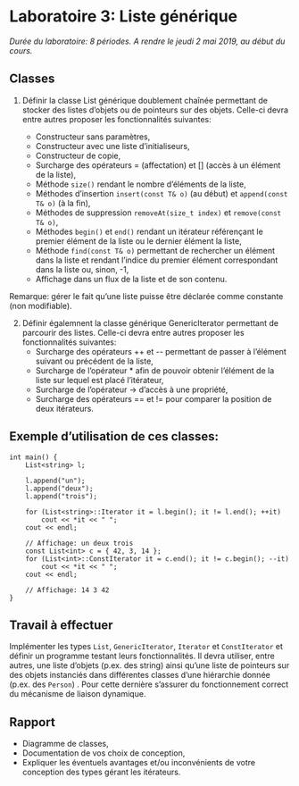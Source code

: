 # Laboratoire 3: Liste générique
_Durée du laboratoire: 8 périodes. A rendre le jeudi 2 mai 2019, au début du cours._

## Classes
1. Définir la classe List générique doublement chaînée permettant de stocker des listes d’objets ou de pointeurs sur des objets. Celle-ci devra entre autres proposer les fonctionnalités suivantes:

    - Constructeur sans paramètres,
    - Constructeur avec une liste d’initialiseurs,
    - Constructeur de copie,
    - Surcharge des opérateurs = (affectation) et [] (accès à un élément de la liste),
    - Méthode `size()` rendant le nombre d’éléments de la liste,
    - Méthodes d’insertion `insert(const T& o)` (au début) et `append(const T& o)` (à la fin),
    - Méthodes de suppression `removeAt(size_t index)` et `remove(const T& o)`,
    - Méthodes `begin()` et `end()` rendant un itérateur référençant le premier élément de la liste ou le dernier élément la liste,
    - Méthode `find(const T& o)` permettant de rechercher un élément dans la liste et rendant l’indice du premier élément correspondant dans la liste ou, sinon, -1,
    - Affichage dans un flux de la liste et de son contenu.

Remarque: gérer le fait qu’une liste puisse être déclarée comme constante (non modifiable).


2. Définir égalemnent la classe générique GenericIterator permettant de parcourir des listes. Celle-ci devra entre autres proposer les fonctionnalités suivantes:
    - Surcharge des opérateurs ++ et -- permettant de passer à l’élément suivant ou précédent de la liste,
    - Surcharge de l’opérateur * afin de pouvoir obtenir l’élément de la liste sur lequel est placé l’itérateur,
    - Surcharge de l’opérateur -> d’accès à une propriété,
    - Surcharge des opérateurs == et != pour comparer la position de deux itérateurs.

## Exemple d’utilisation de ces classes:

```
int main() {
    List<string> l;

    l.append("un");
    l.append("deux");
    l.append("trois");

    for (List<string>::Iterator it = l.begin(); it != l.end(); ++it)
        cout << *it << " ";
    cout << endl;

    // Affichage: un deux trois
    const List<int> c = { 42, 3, 14 };
    for (List<int>::ConstIterator it = c.end(); it != c.begin(); --it)
        cout << *it << " ";
    cout << endl;

    // Affichage: 14 3 42
}
```

## Travail à effectuer
Implémenter les types `List`, `GenericIterator`, `Iterator` et `ConstIterator` et définir un programme testant leurs fonctionnalités. Il devra utiliser, entre autres, une liste d’objets (p.ex. des string) ainsi qu’une liste de pointeurs sur des objets instanciés dans différentes classes d’une hiérarchie donnée (p.ex. des `Person`) . Pour cette dernière s’assurer du fonctionnement correct du mécanisme de liaison dynamique.

## Rapport
- Diagramme de classes,
- Documentation de vos choix de conception,
- Expliquer les éventuels avantages et/ou inconvénients de votre conception des types gérant les itérateurs.
